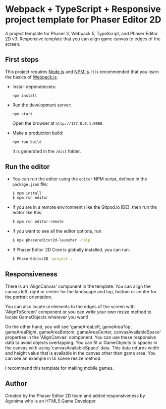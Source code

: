 # Webpack + TypeScript + Responsive project template for Phaser Editor 2D

A project template for Phaser 3, Webpack 5, TypeScript, and Phaser Editor 2D v3. Responsive template that you can align game canvas to edges of the screen.

## First steps

This project requires [Node.js](https://nodejs.org) and [NPM.js](https://www.npmjs.com). It is recommended that you learn the basics of [Webpack.js](https://www/webpack.js.org).

* Install dependencies:

    ```
    npm install
    ```

* Run the development server:

    ```
    npm start
    ```

    Open the browser at `http://127.0.0.1:8080`.

* Make a production build:

    ```
    npm run build
    ```

    It is generated in the `/dist` folder.

## Run the editor

* You can run the editor using the `editor` NPM script, defined in the `package.json` file:

    ```bash
    $ npm install
    $ npm run editor
    ```

* If you are in a remote environment (like the Gitpod.io IDE), then run the editor like this:

    ```bash
    $ npm run editor-remote
    ```

* If you want to see all the editor options, run:

    ```bash
    $ npx phasereditor2d-launcher -help
    ```

* If Phaser Editor 2D Core is globally installed, you can run:

    ```bash
    $ PhaserEditor2D -project .
    ```

## Responsiveness

There is an 'AlignCanvas' component in the template. You can align the canvas left, right or center for the landscape and top, bottom or center for the portrait orientation.

You can also locate ui elements to the edges of the screen with 'AlignToScreen' component or you can write your own resize method to locate GameObjects wherever you want!

On the other hand, you will see 'gameAreaLeft, gameAreaTop, gameAreaRight, gameAreaBottom, gameAreaCenter, canvasAvailableSpace' properties in the 'AlignCanvas' component. You can use these responsive data to avoid objects overlapping. You can fit ui GameObjects to spaces in the canvas with using 'canvasAvailableSpace' data. This data returns width and height value that is available in the canvas other than game area. You can see an example in Ui scene resize method.

I recommend this template for making mobile games.

## Author

Created by the Phaser Editor 2D team and added responsiveness by Agonima who is an HTML5 Game Developer.
